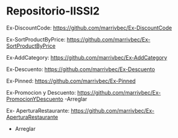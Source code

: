 # Repositorio-IISSI2

Ex-DiscountCode: https://github.com/marrivbec/Ex-DiscountCode

Ex-SortProductByPrice: https://github.com/marrivbec/Ex-SortProductByPrice

Ex-AddCategory: https://github.com/marrivbec/Ex-AddCategory

Ex-Descuento: https://github.com/marrivbec/Ex-Descuento

Ex-Pinned: https://github.com/marrivbec/Ex-Pinned

Ex-Promocion y Descuento: https://github.com/marrivbec/Ex-PromocionYDescuento
  -Arreglar

Ex- AperturaRestaurante: https://github.com/marrivbec/Ex-AperturaRestaurante
  - Arreglar
